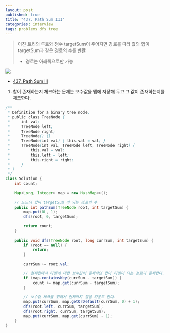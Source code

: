 ```yaml
---
layout: post
published: true
title: "437. Path Sum III"
categories: interview
tags: problems dfs tree
---
```


> 이진 트리의 루트와 정수 targetSum이 주어지면 경로를 따라 값의 합이 targetSum과 같은 경로의 수를 반환  
> - 경로는 아래쪽으로만 가능

![](https://assets.leetcode.com/uploads/2021/04/09/pathsum3-1-tree.jpg)

- [437. Path Sum III](https://leetcode.com/problems/path-sum-iii/)

1. 합이 존재하는지 체크하는 문제는 보수값을 맵에 저장해 두고 그 값이 존재하는지를 체크한다.

```java
/**
 * Definition for a binary tree node.
 * public class TreeNode {
 *     int val;
 *     TreeNode left;
 *     TreeNode right;
 *     TreeNode() {}
 *     TreeNode(int val) { this.val = val; }
 *     TreeNode(int val, TreeNode left, TreeNode right) {
 *         this.val = val;
 *         this.left = left;
 *         this.right = right;
 *     }
 * }
 */
class Solution {
    int count;
    
    Map<Long, Integer> map = new HashMap<>();
    
    // 노드의 합이 targetSum 이 되는 경로의 수
    public int pathSum(TreeNode root, int targetSum) {
        map.put(0L, 1);
        dfs(root, 0, targetSum);
        
        return count;
    }
    
    public void dfs(TreeNode root, long currSum, int targetSum) {
        if (root == null) {
            return;
        }
        
        currSum += root.val;

        // 현재합에서 타켓에 대한 보수값이 존재하면 합이 타켓이 되는 경로가 존재한다.
        if (map.containsKey(currSum - targetSum)) {
            count += map.get(currSum - targetSum);
        }
        
        // 보수값 체크를 위해서 현재까지 합을 카운트 한다.
        map.put(currSum, map.getOrDefault(currSum, 0) + 1);
        dfs(root.left, currSum, targetSum);
        dfs(root.right, currSum, targetSum);
        map.put(currSum, map.get(currSum) - 1);
    }
}
```